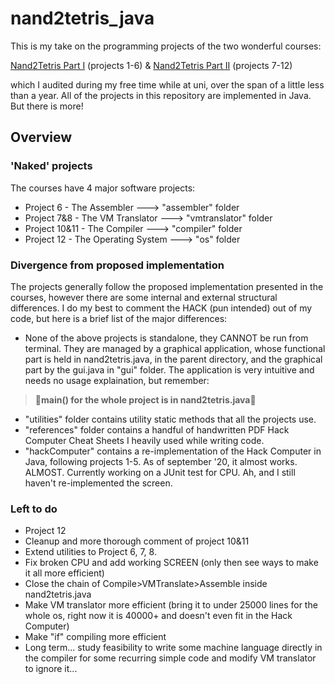 # nand2tetris_java
This is my take on the programming projects of the two wonderful courses:

[Nand2Tetris Part I](https://www.coursera.org/learn/build-a-computer) (projects 1-6) & 
[Nand2Tetris Part II](https://www.coursera.org/learn/nand2tetris2/) (projects 7-12)

which I audited during my free time while at uni, over the span of a little less than a year. 
All of the projects in this repository are implemented in Java. But there is more!

## Overview

### 'Naked' projects
The courses have 4 major software projects: 
 - Project 6 - The Assembler ---> "assembler" folder
 - Project 7&8 - The VM Translator ---> "vmtranslator" folder
 - Project 10&11 - The Compiler ---> "compiler" folder 
 - Project 12 - The Operating System ---> "os" folder

### Divergence from proposed implementation
The projects generally follow the proposed implementation presented in the courses, however there are some internal and external structural differences.
I do my best to comment the HACK (pun intended) out of my code, but here is a brief list of the major differences:
 - None of the above projects is standalone, they CANNOT be run from terminal. They are managed by a graphical application, whose functional part is held in 
 nand2tetris.java, in the parent directory, and the graphical part by the gui.java in "gui" folder. The application is very intuitive and needs no usage explaination, but remember: 
 >:small_red_triangle:**main() for the whole project is in nand2tetris.java**:small_red_triangle:
 - "utilities" folder contains utility static methods that all the projects use.
 - "references" folder contains a handful of handwritten PDF Hack Computer Cheat Sheets I heavily used while writing code.
 - "hackComputer" contains a re-implementation of the Hack Computer in Java, following projects 1-5. As of september '20, it almost works. ALMOST. Currently working on a JUnit test for CPU. Ah, and I still haven't re-implemented the screen.
 
 ### Left to do
  - Project 12
  - Cleanup and more thorough comment of project 10&11
  - Extend utilities to Project 6, 7, 8.
  - Fix broken CPU and add working SCREEN (only then see ways to make it all more efficient)
  - Close the chain of Compile>VMTranslate>Assemble inside nand2tetris.java
  - Make VM translator more efficient (bring it to under 25000 lines for the whole os, right now it is 40000+ and doesn't even fit in the Hack Computer)
  - Make "if" compiling more efficient
  - Long term... study feasibility to write some machine language directly in the compiler for some recurring simple code and modify VM translator to ignore it...
